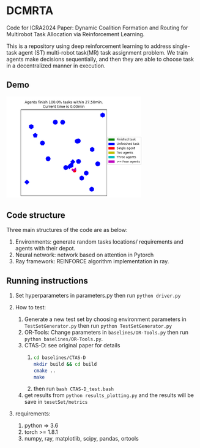 # DCMRTA
Code for ICRA2024 Paper: Dynamic Coalition Formation and Routing for Multirobot Task Allocation via Reinforcement Learning.

This is a repository using deep reinforcement learning to address single-task agent (ST) multi-robot task(MR) task assignment problem.
We train agents make decisions sequentially, and then they are able to choose task in a decentralized manner in execution.

## Demo

<img src="env/demo.gif" alt="demo" style="width: 70%;">

## Code structure

Three main structures of the code are as below:
1. Environments: generate random tasks locations/ requirements and agents with their depot.
1. Neural network: network based on attention in Pytorch 
1. Ray framework: REINFORCE algorithm implementation in ray.

## Running instructions
1. Set hyperparameters in parameters.py then run ```python driver.py```

1. How to test:
   1. Generate a new test set by choosing environment parameters in `TestSetGenerator.py` then run
   ```python TestSetGenerator.py```
   1. OR-Tools: Change parameters in `baselines/OR-Tools.py` then run ```python baselines/OR-Tools.py```.
   1. CTAS-D: see original paper for details
      1. ```bash
         cd baselines/CTAS-D
         mkdir build && cd build
         cmake ..
         make
      1. then run ```bash CTAS-D_test.bash```
   1.  get results from ```python results_plotting.py``` and the results will be save in `tesetSet/metrics`

1. requirements: 
    1. python => 3.6
    1. torch >= 1.8.1
    1. numpy, ray, matplotlib, scipy, pandas, ortools